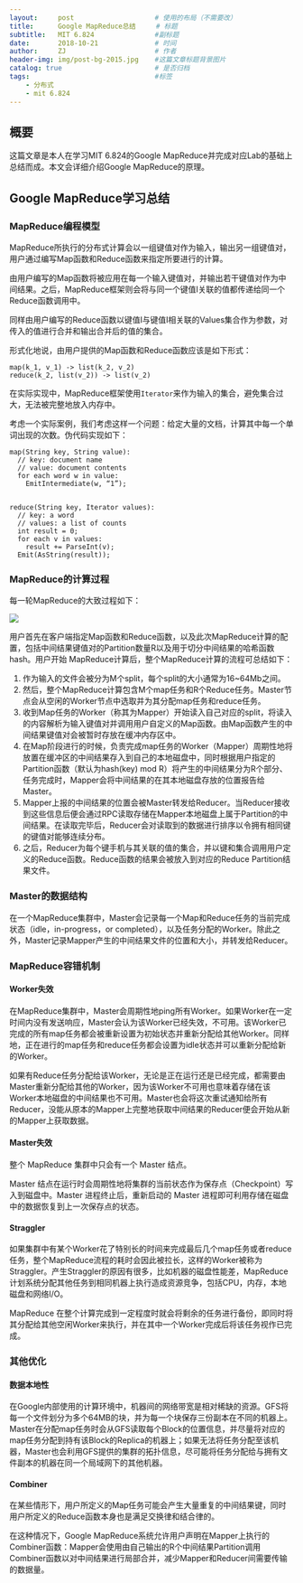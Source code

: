 ```yaml
---
layout:     post                    # 使用的布局（不需要改）
title:      Google MapReduce总结     # 标题 
subtitle:   MIT 6.824               #副标题
date:       2018-10-21              # 时间
author:     ZJ                      # 作者
header-img: img/post-bg-2015.jpg    #这篇文章标题背景图片
catalog: true                       # 是否归档
tags:                               #标签
    - 分布式
    - mit 6.824
---
```

## 概要
这篇文章是本人在学习MIT 6.824的Google MapReduce并完成对应Lab的基础上总结而成。本文会详细介绍Google MapReduce的原理。

## Google MapReduce学习总结 

### MapReduce编程模型

MapReduce所执行的分布式计算会以一组键值对作为输入，输出另一组键值对，用户通过编写Map函数和Reduce函数来指定所要进行的计算。

由用户编写的Map函数将被应用在每一个输入键值对，并输出若干键值对作为中间结果。之后，MapReduce框架则会将与同一个键值I关联的值都传递给同一个Reduce函数调用中。

同样由用户编写的Reduce函数以键值I与键值I相关联的Values集合作为参数，对传入的值进行合并和输出合并后的值的集合。

形式化地说，由用户提供的Map函数和Reduce函数应该是如下形式：

```
map(k_1, v_1) -> list(k_2, v_2)
reduce(k_2, list(v_2)) -> list(v_2)
```

在实际实现中，MapReduce框架使用`Iterator`来作为输入的集合，避免集合过大，无法被完整地放入内存中。

考虑一个实际案例，我们考虑这样一个问题：给定大量的文档，计算其中每一个单词出现的次数。伪代码实现如下：

```
map(String key, String value):
  // key: document name
  // value: document contents
  for each word w in value:
    EmitIntermediate(w, “1”);


reduce(String key, Iterator values):
  // key: a word
  // values: a list of counts
  int result = 0;
  for each v in values:
    result += ParseInt(v);
  Emit(AsString(result));
```

### MapReduce的计算过程
每一轮MapReduce的大致过程如下：

![](https://i.postimg.cc/L8TpsZqw/mapreduce-architecture.png)

用户首先在客户端指定Map函数和Reduce函数，以及此次MapReduce计算的配置，包括中间结果键值对的Partition数量R以及用于切分中间结果的哈希函数hash。用户开始 MapReduce计算后，整个MapReduce计算的流程可总结如下：

1. 作为输入的文件会被分为M个split，每个split的大小通常为16~64Mb之间。
2. 然后，整个MapReduce计算包含M个map任务和R个Reduce任务。Master节点会从空闲的Worker节点中选取并为其分配map任务和reduce任务。
3. 收到Map任务的Worker（称其为Mapper）开始读入自己对应的split，将读入的内容解析为输入键值对并调用用户自定义的Map函数。由Map函数产生的中间结果键值对会被暂时存放在缓冲内存区中。
4. 在Map阶段进行的时候，负责完成map任务的Worker（Mapper）周期性地将放置在缓冲区的中间结果存入到自己的本地磁盘中，同时根据用户指定的Partition函数（默认为hash(key) mod R）将产生的中间结果分为R个部分、任务完成时，Mapper会将中间结果的在其本地磁盘存放的位置报告给Master。
5. Mapper上报的中间结果的位置会被Master转发给Reducer。当Reducer接收到这些信息后便会通过RPC读取存储在Mapper本地磁盘上属于Partition的中间结果。在读取完毕后，Reducer会对读取到的数据进行排序以令拥有相同键的键值对能够连续分布。
6. 之后，Reducer为每个键手机与其关联的值的集合，并以键和集合调用用户定义的Reduce函数。Reduce函数的结果会被放入到对应的Reduce Partition结果文件。

### Master的数据结构

在一个MapReduce集群中，Master会记录每一个Map和Reduce任务的当前完成状态（idle，in-progress，or completed），以及任务分配的Worker。除此之外，Master记录Mapper产生的中间结果文件的位置和大小，并转发给Reducer。

### MapReduce容错机制

#### Worker失效
在MapReduce集群中，Master会周期性地ping所有Worker。如果Worker在一定时间内没有发送响应，Master会认为该Worker已经失效，不可用。该Worker已完成的所有map任务都会被重新设置为初始状态并重新分配给其他Worker。同样地，正在进行的map任务和reduce任务都会设置为idle状态并可以重新分配给新的Worker。

如果有Reduce任务分配给该Worker，无论是正在运行还是已经完成，都需要由Master重新分配给其他的Worker，因为该Worker不可用也意味着存储在该Worker本地磁盘的中间结果也不可用。Master也会将这次重试通知给所有Reducer，没能从原本的Mapper上完整地获取中间结果的Reducer便会开始从新的Mapper上获取数据。

#### Master失效

整个 MapReduce 集群中只会有一个 Master 结点。

Master 结点在运行时会周期性地将集群的当前状态作为保存点（Checkpoint）写入到磁盘中。Master 进程终止后，重新启动的 Master 进程即可利用存储在磁盘中的数据恢复到上一次保存点的状态。

#### Straggler

如果集群中有某个Worker花了特别长的时间来完成最后几个map任务或者reduce任务，整个MapReduce流程的耗时会因此被拉长，这样的Worker被称为Straggler。产生Straggler的原因有很多，比如机器的磁盘性能差，MapReduce计划系统分配其他任务到相同机器上执行造成资源竞争，包括CPU，内存，本地磁盘和网络I/O。

MapReduce 在整个计算完成到一定程度时就会将剩余的任务进行备份，即同时将其分配给其他空闲Worker来执行，并在其中一个Worker完成后将该任务视作已完成。

### 其他优化

#### 数据本地性

在Google内部使用的计算环境中，机器间的网络带宽是相对稀缺的资源。GFS将每一个文件划分为多个64MB的块，并为每一个块保存三份副本在不同的机器上。Master在分配map任务时会从GFS读取每个Block的位置信息，并尽量将对应的map任务分配到持有该Block的Replica的机器上；如果无法将任务分配至该机器，Master也会利用GFS提供的集群的拓扑信息，尽可能将任务分配给与拥有文件副本的机器在同一个局域网下的其他机器。


#### Combiner

在某些情形下，用户所定义的Map任务可能会产生大量重复的中间结果键，同时用户所定义的Reduce函数本身也是满足交换律和结合律的。

在这种情况下，Google MapReduce系统允许用户声明在Mapper上执行的Combiner函数：Mapper会使用由自己输出的R个中间结果Partition调用Combiner函数以对中间结果进行局部合并，减少Mapper和Reducer间需要传输的数据量。